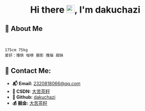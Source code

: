 <!-- ![women dot code be]() -->

<!-- 标题 + 个人描述, emoji 取自: http://emojihomepage.com -->

<p align="center">
  <h1 height="200px" align="center">
    Hi there <img src="https://cdn.jsdelivr.net/gh/MaleWeb/picture/images/techblog/hi.gif" width="25">, I'm dakuchazi

<!-- 

## ⭐️ My GitHub Stats

-->

<!-- <img align="center" alt="guokaigdg's github stats" src="https://github-readme-stats.vercel.app/api?username=guokaigdg&show_icons=true&theme=tokyonight&count_private=true"> 
<img width="227" alt="hello!" align="left" src="https://media1.tenor.com/images/72c9b849aa10b222371ebb99a6b1896a/tenor.gif"/> 
-->

<!-- 
 [![guokaigdg's GitHub | Stats](https://stats.quine.sh/guokaigdg/github?theme=dark)](https://quine.sh?utm_source=widgets&utm_campaign=guokaigdg)

-->

<!-- 关于我 -->

## 🎉 About Me

<br />

    175cm 75kg
    爱好：撸铁 咖啡 摄影 撸猫 甜妹



<!-- 

## 🚌 My GitHub Contributions

-->





<!--![](https://raw.githubusercontent.com/guokaigdg/githubSNK/output/github-contribution-grid-snake.svg)  -->

<!-- 

![](https://github-readme-stats.vercel.app/api?username=guokaigdg&theme=tokyonight&hide_border=false&include_all_commits=true&count_private=false)
![](https://github-readme-streak-stats.herokuapp.com/?user=guokaigdg&theme=tokyonight&hide_border=false)

-->

## 💬 Contact Me:

- **📬 Email:** [2320818066@qq.com](230818066@qq.com)
- **🚀 CSDN:** [大苦茶籽](https://blog.csdn.net/x2320818066)
- **🐙 Github:** [dakuchazi](https://github.com/dakuchazi)  
- **💰 掘金:** [大苦茶籽](https://juejin.cn/user/3057075796054328)
